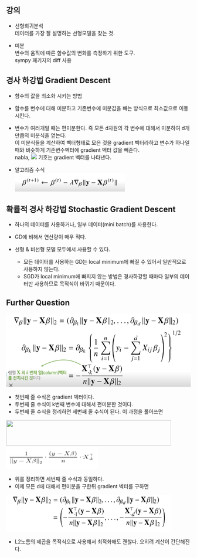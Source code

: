## 강의  

* 선형회귀분석  
데이터를 가장 잘 설명하는 선형모델을 찾는 것.

* 미분   
변수의 움직에 따른 함수값의 변화를 측정하기 위한 도구.   
sympy 패키지의 diff 사용  


## 경사 하강법 Gradient Descent

* 함수의 값을 최소화 시키는 방법

* 함수를 변수에 대해 미분하고 기존변수에 미분값을 빼는 방식으로 최소값으로 이동시킨다.

* 변수가 여러개일 때는 편미분한다. 즉 모든 d차원의 각 변수에 대해서 미분하여 d개 만큼의 미분식을 얻는다.  
  이 미분식들을 계산하여 벡터형태로 모은 것을 gradient 벡터라하고 변수가 하나일 때와 비슷하게 기존변수벡터에 gradient 벡터 값을 빼준다.  
nabla, <img src="https://render.githubusercontent.com/render/math?math=\nabla"> 기호는 gradient 벡터를 나타낸다.  

* 알고리즘 수식  
    <img src="https://github.com/bitwarrior1/bcaitech/blob/main/new/img/gradient.png"  width="300" height="50">


## 확률적 경사 하강법 Stochastic Gradient Descent

* 하나의 데이터를 사용하거나, 일부 데이터(mini batch)를 사용한다. 

* GD에 비해서 연산량이 매우 적다.

* 선형 & 비선형 모델 모두에서 사용할 수 있다.
  * 모든 데이터를 사용하는 GD는 local minimum에 빠질 수 있어서 일반적으로 사용하지 않는다.  
  * SGD가 local minimum에 빠지지 않는 방법은 경사하강할 때마다 일부의 데이터만 사용하므로 목적식이 바뀌기 때문이다.
  


## Further Question  

<img src="https://github.com/bitwarrior1/bcaitech/blob/main/new/img/partial differentiation.png"  width="600" height="200">

* 첫번째 줄 수식은 gradient 벡터이다.
* 두번째 줄 수식이 k번째 변수에 대해서 편미분한 것이다.
* 두번째 줄 수식을 정리하면 세번째 줄 수식이 된다. 이 과정을 풀어쓰면 

<img src="https://github.com/bitwarrior1/bcaitech/blob/main/new/img/latex1_LI.png"  width="450" height="70">
<img src="https://github.com/bitwarrior1/bcaitech/blob/main/new/img/latex2_LI.jpg"  width="250" height="60">

* 위를 정리하면 세번째 줄 수식과 동일하다.
* 이제 모든 d에 대해서 편미분을 구한뒤 gradient 벡터를 구하면
<img src="https://github.com/bitwarrior1/bcaitech/blob/main/new/img/gradient vector.png"  width="450" height="100">

* L2노름의 제곱을 목적식으로 사용해서 최적화해도 괜찮다. 오히려 계산이 간단해진다.
